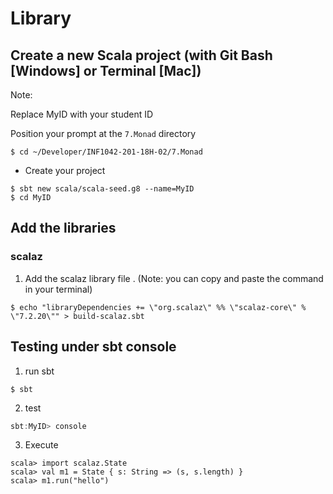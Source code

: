 # Library

## Create a new Scala project (with Git Bash [Windows] or Terminal [Mac])

Note: 
   
   Replace MyID with your student ID
   
   Position your prompt at the `7.Monad` directory

```shell
$ cd ~/Developer/INF1042-201-18H-02/7.Monad
```

* Create your project

```shell
$ sbt new scala/scala-seed.g8 --name=MyID
$ cd MyID
```

## Add the libraries

### scalaz

1. Add the scalaz library file . (Note: you can copy and paste the command in your terminal)

```shell
$ echo "libraryDependencies += \"org.scalaz\" %% \"scalaz-core\" % \"7.2.20\"" > build-scalaz.sbt
```

## Testing under sbt console

1. run sbt

```shell
$ sbt
```

2. test

```scala
sbt:MyID> console
```

3. Execute

```
scala> import scalaz.State
scala> val m1 = State { s: String => (s, s.length) }
scala> m1.run("hello")
```



